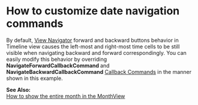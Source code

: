 # How to customize date navigation commands


<p>By default, <a href="http://documentation.devexpress.com/#AspNet/CustomDocument3832"><u>View Navigator</u></a> forward and backward buttons behavior in Timeline view causes the left-most and right-most time cells to be still visible when navigating backward and forward correspondingly. You can easily modify this behavior by overriding <strong>NavigateForwardCallbackCommand </strong>and <strong>NavigateBackwardCallbackCommand</strong> <a href="http://documentation.devexpress.com/#AspNet/CustomDocument5462"><u>Callback Commands</u></a> in the manner shown in this example.</p><p><strong>See Also:</strong><br />
<a href="https://www.devexpress.com/Support/Center/p/E497">How to show the entire month in the MonthView</a></p>

<br/>


